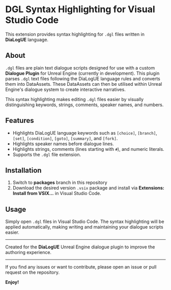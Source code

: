 # DGL Syntax Highlighting for Visual Studio Code

This extension provides syntax highlighting for `.dgl` files written in **DiaLogUE** language.

## About

`.dgl` files are plain text dialogue scripts designed for use with a custom **Dialogue Plugin** for Unreal Engine (currently in development). This plugin parses `.dgl` text files following the DiaLogUE language rules and converts them into DataAssets. These DataAssets can then be utilised within Unreal Engine's dialogue system to create interactive narratives.

This syntax highlighting makes editing `.dgl` files easier by visually distinguishing keywords, strings, comments, speaker names, and numbers.

## Features

- Highlights DiaLogUE language keywords such as `[choice]`, `[branch]`, `[set]`, `[condition]`, `[goto]`, `[summary]`, and `[fork]`.
- Highlights speaker names before dialogue lines.
- Highlights strings, comments (lines starting with `#`), and numeric literals.
- Supports the `.dgl` file extension.

## Installation

1. Switch to **packages** branch in this repository
2. Download the desired version `.vsix` package and install via **Extensions: Install from VSIX...** in Visual Studio Code.

## Usage

Simply open `.dgl` files in Visual Studio Code. The syntax highlighting will be applied automatically, making writing and maintaining your dialogue scripts easier.

---

Created for the **DiaLogUE** Unreal Engine dialogue plugin to improve the authoring experience.

---

If you find any issues or want to contribute, please open an issue or pull request on the repository.

**Enjoy!**
